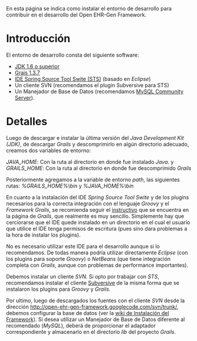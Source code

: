 En esta página se indica como instalar el entorno de desarrollo para contribuir en el desarrollo del Open EHR-Gen Framework.




# Introducción #

El entorno de desarrollo consta del siguiente software:

  * [JDK 1.6 o superior](http://www.oracle.com/technetwork/java/javase/downloads/index.html)
  * [Grais 1.3.7](http://www.grails.org/Download)
  * [IDE Spring Source Tool Swite (STS)](http://www.springsource.com/developer/sts) (basado en _Eclipse_)
  * Un cliente SVN (recomendamos el plugin Subversive para STS)
  * Un Manejador de Base de Datos (recomendamos [MySQL Community Server](http://www.mysql.com/downloads/mysql/)).


# Detalles #

Luego de descargar e instalar la última versión del _Java Development Kit (JDK)_, de descargar _Grails_ y descomprimirlo en algún directorio adecuado, creamos dos variables de entorno:

_JAVA\_HOME_: Con la ruta al directorio en donde fue instalado _Java_.
y
_GRAILS\_HOME_: Con la ruta al directorio en donde fue descomprimido _Grails_

Posteriormente agregamos a la variable de entorno _path_, las siguientes rutas:
_%GRAILS\_HOME%\bin_ y _%JAVA\_HOME%\bin_

En cuanto a la instalación del IDE _Spring Source Tool Swite_ y de los plugins necesarios para la correcta integración con el lenguaje _Groovy_ y el _Framework Grails_, se recomienda seguir el [instructivo](http://grails.org/STS+Integration) que se encuentra en la página de _Grails_, que realmente es muy sencillo. Simplemente hay que cerciorarse que el IDE quede instalado en un directorio en el cual el usuario que utilice el IDE tenga permisos de escritura (pues sino dara problemas a la hora de instalar los plugins).

No es necesario utilizar este IDE para el desarrollo aunque si lo recomendamos. De todas manera podría utilizar directamente _Eclipse_ (con los plugins para soporte _Groovy_) o _NetBeans_ (que tiene integración completa con _Grails_, aunque con problemas de performance importantes).

Debemos instalar un cliente _SVN_. Si opto por trabajar con _STS_, recomendamos instalar el cliente [Subversive](http://www.eclipse.org/subversive/) de la misma forma que se instalaron los plugins para _Groovy_ y _Grails_.

Por ultimo, luego de descargados los fuentes con el cliente _SVN_ desde la dirección http://open-ehr-gen-framework.googlecode.com/svn/trunk/, debemos configurar la base de datos (ver la [wiki de Instalación del Framework](http://code.google.com/p/open-ehr-gen-framework/wiki/Instalacion)). Si desea utilizar un Manejador de Base de Datos diferente al recomendado (_MySQL_), deberá de proporcionar el adaptador correspondiente y almacenarlo en el directorio _lib_ del proyecto _Grails_.